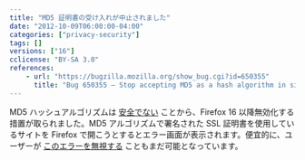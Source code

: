 ```yaml
---
title: "MD5 証明書の受け入れが中止されました"
date: "2012-10-09T06:00:00-04:00"
categories: ["privacy-security"]
tags: []
versions: ["16"]
cclicense: "BY-SA 3.0"
references:
    - url: "https://bugzilla.mozilla.org/show_bug.cgi?id=650355"
      title: "Bug 650355 – Stop accepting MD5 as a hash algorithm in signatures (toggle security.enable_md5_signatures to false)"
---
```

MD5 ハッシュアルゴリズムは [安全でない](https://developer.mozilla.org/ja/docs/Web/Security/Weak_Signature_Algorithm) ことから、Firefox 16 以降無効化する措置が取られました。MD5 アルゴリズムで署名された SSL 証明書を使用しているサイトを Firefox で開こうとするとエラー画面が表示されます。便宜的に、ユーザーが [このエラーを無視する](https://bugzilla.mozilla.org/show_bug.cgi?id=758314) こともまだ可能となっています。
